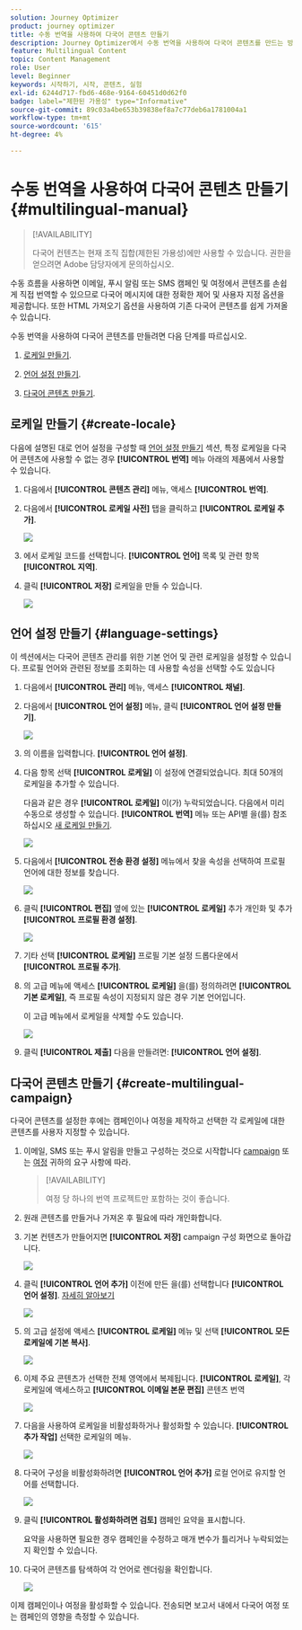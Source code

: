 ```yaml
---
solution: Journey Optimizer
product: journey optimizer
title: 수동 번역을 사용하여 다국어 콘텐츠 만들기
description: Journey Optimizer에서 수동 번역을 사용하여 다국어 콘텐츠를 만드는 방법을 알아봅니다
feature: Multilingual Content
topic: Content Management
role: User
level: Beginner
keywords: 시작하기, 시작, 콘텐츠, 실험
exl-id: 6244d717-fbd6-468e-9164-60451d0d62f0
badge: label="제한된 가용성" type="Informative"
source-git-commit: 89c03a4be653b39838ef8a7c77deb6a1781004a1
workflow-type: tm+mt
source-wordcount: '615'
ht-degree: 4%

---
```


# 수동 번역을 사용하여 다국어 콘텐츠 만들기 {#multilingual-manual}

>[!AVAILABILITY]
>
>다국어 컨텐츠는 현재 조직 집합(제한된 가용성)에만 사용할 수 있습니다. 권한을 얻으려면 Adobe 담당자에게 문의하십시오.

수동 흐름을 사용하면 이메일, 푸시 알림 또는 SMS 캠페인 및 여정에서 콘텐츠를 손쉽게 직접 번역할 수 있으므로 다국어 메시지에 대한 정확한 제어 및 사용자 지정 옵션을 제공합니다. 또한 HTML 가져오기 옵션을 사용하여 기존 다국어 콘텐츠를 쉽게 가져올 수 있습니다.

수동 번역을 사용하여 다국어 콘텐츠를 만들려면 다음 단계를 따르십시오.

1. [로케일 만들기](#create-locale).

1. [언어 설정 만들기](#create-language-settings).

1. [다국어 콘텐츠 만들기](#create-a-multilingual-campaign).

## 로케일 만들기 {#create-locale}

다음에 설명된 대로 언어 설정을 구성할 때 [언어 설정 만들기](#language-settings) 섹션, 특정 로케일을 다국어 콘텐츠에 사용할 수 없는 경우 **[!UICONTROL 번역]** 메뉴 아래의 제품에서 사용할 수 있습니다.

1. 다음에서 **[!UICONTROL 콘텐츠 관리]** 메뉴, 액세스 **[!UICONTROL 번역]**.

1. 다음에서 **[!UICONTROL 로케일 사전]** 탭을 클릭하고 **[!UICONTROL 로케일 추가]**.

   ![](assets/locale_1.png)

1. 에서 로케일 코드를 선택합니다. **[!UICONTROL 언어]** 목록 및 관련 항목 **[!UICONTROL 지역]**.

1. 클릭 **[!UICONTROL 저장]** 로케일을 만들 수 있습니다.

   ![](assets/locale_2.png)

## 언어 설정 만들기 {#language-settings}

이 섹션에서는 다국어 콘텐츠 관리를 위한 기본 언어 및 관련 로케일을 설정할 수 있습니다. 프로필 언어와 관련된 정보를 조회하는 데 사용할 속성을 선택할 수도 있습니다

1. 다음에서 **[!UICONTROL 관리]** 메뉴, 액세스 **[!UICONTROL 채널]**.

1. 다음에서 **[!UICONTROL 언어 설정]** 메뉴, 클릭 **[!UICONTROL 언어 설정 만들기]**.

   ![](assets/multilingual-settings-1.png)

1. 의 이름을 입력합니다. **[!UICONTROL 언어 설정]**.

1. 다음 항목 선택 **[!UICONTROL 로케일]** 이 설정에 연결되었습니다. 최대 50개의 로케일을 추가할 수 있습니다.

   다음과 같은 경우 **[!UICONTROL 로케일]** 이(가) 누락되었습니다. 다음에서 미리 수동으로 생성할 수 있습니다. **[!UICONTROL 번역]** 메뉴 또는 API별 을(를) 참조하십시오 [새 로케일 만들기](#create-locale).

   ![](assets/multilingual-settings-2.png)

1. 다음에서 **[!UICONTROL 전송 환경 설정]** 메뉴에서 찾을 속성을 선택하여 프로필 언어에 대한 정보를 찾습니다.

   ![](assets/multilingual-settings-3.png)

1. 클릭 **[!UICONTROL 편집]** 옆에 있는 **[!UICONTROL 로케일]** 추가 개인화 및 추가 **[!UICONTROL 프로필 환경 설정]**.

   ![](assets/multilingual-settings-4.png)

1. 기타 선택 **[!UICONTROL 로케일]** 프로필 기본 설정 드롭다운에서 **[!UICONTROL 프로필 추가]**.

1. 의 고급 메뉴에 액세스 **[!UICONTROL 로케일]** 을(를) 정의하려면 **[!UICONTROL 기본 로케일]**, 즉 프로필 속성이 지정되지 않은 경우 기본 언어입니다.

   이 고급 메뉴에서 로케일을 삭제할 수도 있습니다.

   ![](assets/multilingual-settings-5.png)

1. 클릭 **[!UICONTROL 제출]** 다음을 만들려면: **[!UICONTROL 언어 설정]**.

<!--
1. Access the **[!UICONTROL Channel surfaces]** menu and create a new channel surface or select an existing one.

1. In the **[!UICONTROL Header parameters]** section, select the **[!UICONTROL Enable multilingual]** option.

1. Select your **[!UICONTROL Locales dictionary]** and add as many as needed.
-->

## 다국어 콘텐츠 만들기 {#create-multilingual-campaign}

다국어 콘텐츠를 설정한 후에는 캠페인이나 여정을 제작하고 선택한 각 로케일에 대한 콘텐츠를 사용자 지정할 수 있습니다.

1. 이메일, SMS 또는 푸시 알림을 만들고 구성하는 것으로 시작합니다 [campaign](../campaigns/create-campaign.md) 또는 [여정](../building-journeys/journeys-message.md) 귀하의 요구 사항에 따라.

   >[!AVAILABILITY]
   >
   >여정 당 하나의 번역 프로젝트만 포함하는 것이 좋습니다.

1. 원래 콘텐츠를 만들거나 가져온 후 필요에 따라 개인화합니다.

1. 기본 컨텐츠가 만들어지면 **[!UICONTROL 저장]** campaign 구성 화면으로 돌아갑니다.

   ![](assets/multilingual-campaign-2.png)

1. 클릭 **[!UICONTROL 언어 추가]** 이전에 만든 을(를) 선택합니다 **[!UICONTROL 언어 설정]**. [자세히 알아보기](#create-language-settings)

   ![](assets/multilingual-campaign-3.png)

1. 의 고급 설정에 액세스 **[!UICONTROL 로케일]** 메뉴 및 선택 **[!UICONTROL 모든 로케일에 기본 복사]**.

   ![](assets/multilingual-campaign-4.png)

1. 이제 주요 콘텐츠가 선택한 전체 영역에서 복제됩니다.  **[!UICONTROL 로케일]**, 각 로케일에 액세스하고 **[!UICONTROL 이메일 본문 편집]** 콘텐츠 번역

   ![](assets/multilingual-campaign-5.png)

1. 다음을 사용하여 로케일을 비활성화하거나 활성화할 수 있습니다. **[!UICONTROL 추가 작업]** 선택한 로케일의 메뉴.

   ![](assets/multilingual-campaign-6.png)

1. 다국어 구성을 비활성화하려면 **[!UICONTROL 언어 추가]** 로컬 언어로 유지할 언어를 선택합니다.

   ![](assets/multilingual-campaign-7.png)

1. 클릭 **[!UICONTROL 활성화하려면 검토]** 캠페인 요약을 표시합니다.

   요약을 사용하면 필요한 경우 캠페인을 수정하고 매개 변수가 틀리거나 누락되었는지 확인할 수 있습니다.

1. 다국어 콘텐츠를 탐색하여 각 언어로 렌더링을 확인합니다.

   ![](assets/multilingual-campaign-8.png)

이제 캠페인이나 여정을 활성화할 수 있습니다. 전송되면 보고서 내에서 다국어 여정 또는 캠페인의 영향을 측정할 수 있습니다.

<!--
# Create a multilingual journey {#create-multilingual-journey}

1. Create your journey with a Delivery and personalize your content as needed.
1. From your delivery action, click Edit content.
1. Click Add languages.

-->
